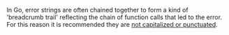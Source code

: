 In Go, error strings are often chained together to form a kind of 'breadcrumb trail' reflecting the chain of function calls that led to the error. For this reason it is recommended they are [not capitalized or punctuated](https://github.com/golang/go/wiki/CodeReviewComments#error-strings).
